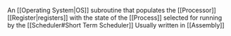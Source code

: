 An [[Operating System|OS]] subroutine that populates the [[Processor]] [[Register|registers]] with the state of the [[Process]] selected for running by the [[Scheduler#Short Term Scheduler]]
Usually written in [[Assembly]]
